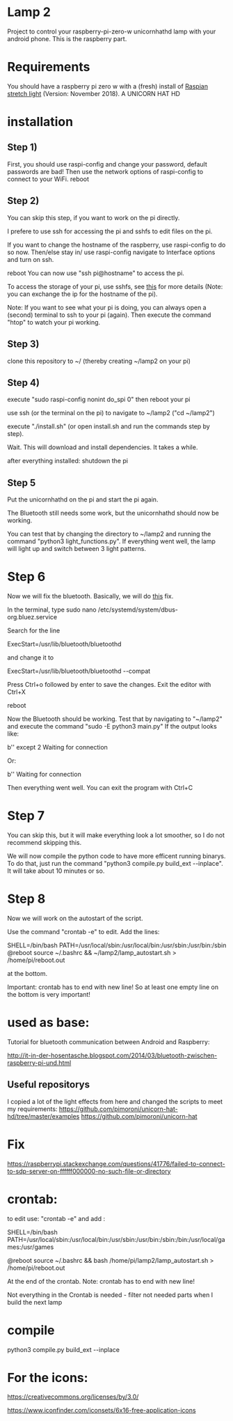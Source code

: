 # Lamp 2

Project to control your raspberry-pi-zero-w unicornhathd lamp with your android phone.
This is the raspberry part.


# Requirements

You should have a raspberry pi zero w with a (fresh) install of [Raspian stretch light](https://www.raspberrypi.org/downloads/raspbian/) (Version: November 2018).
A UNICORN HAT HD

# installation

## Step 1)
First, you should use raspi-config and change your password, default passwords are bad!
Then use the network options of raspi-config to connect to your WiFi.
reboot

## Step 2)
You can skip this step, if you want to work on the pi directly.

I prefere to use ssh for accessing the pi and sshfs to edit files on the pi.

If you want to change the hostname of the raspberry, use raspi-config to do so now.
Then/else stay in/ use raspi-config navigate to Interface options and turn on ssh.

reboot
You can now use "ssh pi@hostname" to access the pi.

To access the storage of your pi, use sshfs, see [this](https://www.raspberrypi.org/documentation/remote-access/ssh/sshfs.md) for more details
(Note: you can exchange the ip for the hostname of the pi).

Note: If you want to see what your pi is doing, you can always open a (second) terminal to ssh to your pi (again). Then execute the command "htop" to watch your pi working.

## Step 3)
clone this repository to ~/ (thereby creating ~/lamp2 on your pi)

## Step 4)

execute "sudo raspi-config nonint do_spi 0"
then reboot your pi

use ssh (or the terminal on the pi) to navigate to ~/lamp2 ("cd ~/lamp2")

execute "./install.sh" (or open install.sh and run the commands step by step).

Wait. This will download and install dependencies. It takes a while.

after everything installed: shutdown the pi

## Step 5

Put the unicornhathd on the pi and start the pi again.

The Bluetooth still needs some work, but the unicornhathd should now be working.

You can test that by changing the directory to ~/lamp2 and running the command "python3 light_functions.py".
If everything went well, the lamp will light up and switch between 3 light patterns.

# Step 6

Now we will fix the bluetooth.
Basically, we will do [this](https://raspberrypi.stackexchange.com/questions/41776/failed-to-connect-to-sdp-server-on-ffffff000000-no-such-file-or-directory) fix.

In the terminal, type
sudo nano /etc/systemd/system/dbus-org.bluez.service

Search for the line

ExecStart=/usr/lib/bluetooth/bluetoothd

and change it to

ExecStart=/usr/lib/bluetooth/bluetoothd --compat

Press Ctrl+o followed by enter to save the changes. Exit the editor with Ctrl+X

reboot

Now the Bluetooth should be working.
Test that by navigating to "~/lamp2" and execute the command "sudo -E python3 main.py"
If the output looks like:

b''
except 2
Waiting for connection

Or:

b''
Waiting for connection

Then everything went well. You can exit the program with Ctrl+C

# Step 7
You can skip this, but it will make everything look a lot smoother, so I do not recommend skipping this.

We will now compile the python code to have more efficent running binarys.
To do that, just run the command "python3 compile.py build_ext --inplace".
It will take about 10 minutes or so.

# Step 8

Now we will work on the autostart of the script.

Use the command "crontab -e" to edit.
Add the lines:

SHELL=/bin/bash
PATH=/usr/local/sbin:/usr/local/bin:/usr/sbin:/usr/bin:/sbin
@reboot source ~/.bashrc && ~/lamp2/lamp_autostart.sh > /home/pi/reboot.out

at the bottom.

Important: crontab has to end with new line! So at least one empty line on the bottom is very important!


# used as base:
Tutorial for bluetooth communication between Android and Raspberry:

http://it-in-der-hosentasche.blogspot.com/2014/03/bluetooth-zwischen-raspberry-pi-und.html

## Useful repositorys
I copied a lot of the light effects from here and changed the scripts to meet my requirements:
https://github.com/pimoroni/unicorn-hat-hd/tree/master/examples
https://github.com/pimoroni/unicorn-hat

# Fix
https://raspberrypi.stackexchange.com/questions/41776/failed-to-connect-to-sdp-server-on-ffffff000000-no-such-file-or-directory

# crontab:

to edit use: "crontab -e"
and add :

SHELL=/bin/bash
PATH=/usr/local/sbin:/usr/local/bin:/usr/sbin:/usr/bin:/sbin:/bin:/usr/local/games:/usr/games


@reboot source ~/.bashrc && bash /home/pi/lamp2/lamp_autostart.sh > /home/pi/reboot.out


At the end of the crontab. Note: crontab has to end with new line!

Not everything in the Crontab is needed - filter not needed parts when I build the next lamp


# compile
python3 compile.py build_ext --inplace

# For the icons:
https://creativecommons.org/licenses/by/3.0/

https://www.iconfinder.com/iconsets/6x16-free-application-icons
